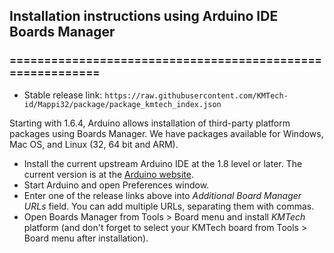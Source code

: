 ## Installation instructions using Arduino IDE Boards Manager
### ==========================================================

- Stable release link: `https://raw.githubusercontent.com/KMTech-id/Mappi32/package/package_kmtech_index.json`

Starting with 1.6.4, Arduino allows installation of third-party platform packages using Boards Manager. We have packages available for Windows, Mac OS, and Linux (32, 64 bit and ARM).

- Install the current upstream Arduino IDE at the 1.8 level or later. The current version is at the [Arduino website](http://www.arduino.cc/en/main/software).
- Start Arduino and open Preferences window.
- Enter one of the release links above into *Additional Board Manager URLs* field. You can add multiple URLs, separating them with commas.
- Open Boards Manager from Tools > Board menu and install *KMTech* platform (and don't forget to select your KMTech board from Tools > Board menu after installation).
